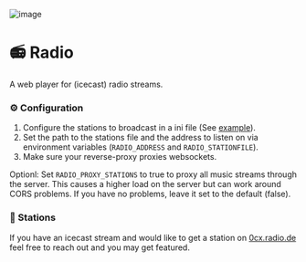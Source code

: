 ![image](https://github.com/user-attachments/assets/8225aa16-ec92-4868-8a2d-fc9fbb6f4fd1)

# 📻 Radio

A web player for (icecast) radio streams.

### ⚙️ Configuration

1. Configure the stations to broadcast in a ini file (See [example](./stations.ini)).
2. Set the path to the stations file and the address to listen on via
   environment variables (`RADIO_ADDRESS` and `RADIO_STATIONFILE`).
3. Make sure your reverse-proxy proxies websockets.

Optionl: Set `RADIO_PROXY_STATIONS` to true to proxy all music streams through
the server. This causes a higher load on the server but can work around CORS
problems. If you have no problems, leave it set to the default (false).

### 🎵 Stations

If you have an icecast stream and would like to get a station on
[0cx.radio.de](https://radio.0cx.de) feel free to reach out and you may get
featured.
